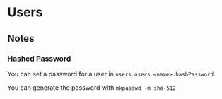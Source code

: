 # Users

## Notes

### Hashed Password

You can set a password for a user in `users.users.<name>.hashPassword`.

You can generate the password with `mkpasswd -m sha-512`
